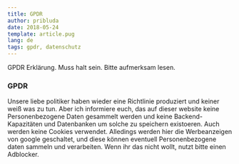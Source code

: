 ```yaml
---
title: GPDR
author: pribluda
date: 2018-05-24
template: article.pug
lang: de
tags: gpdr, datenschutz
---
```


GPDR Erklärung.   Muss halt sein.  Bitte aufmerksam lesen. 

<span class="more"/>


### GPDR

Unsere liebe politiker haben wieder eine Richtlinie produziert und keiner weiß was zu tun.   Aber ich informiere euch, das auf 
dieser website keine Personenbezogene Daten gesammelt werden und keine Backend-Kapazitäten und Datenbanken um solche 
zu speichern existoeren. Auch werden keine Cookies verwendet.  Alledings werden hier die Werbeanzeigen von google 
geschaltet, und diese können eventuell Personenbezogene daten sammeln und verarbeiten.   Wenn ihr das nicht wollt,  nutzt 
bitte einen Adblocker.

